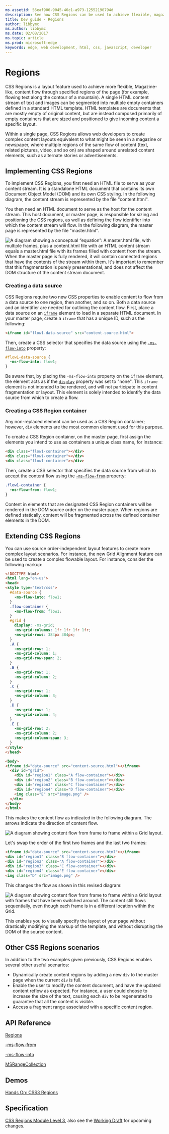 ```yaml
---
ms.assetid: 56eaf906-9045-46c1-a973-12552190794d
description: See how CSS Regions can be used to achieve flexible, magazine-like, content flows through specified regions of the page.
title: Dev guide - Regions
author: libbymc
ms.author: libbymc
ms.date: 02/08/2017
ms.topic: article
ms.prod: microsoft-edge
keywords: edge, web development, html, css, javascript, developer
---
```


# Regions

CSS Regions is a layout feature used to achieve more flexible, Magazine-like, content flow through specified regions of the page (for example, flowing text along the contour of a mountain). A single HTML content stream of text and images can be segmented into multiple empty containers defined in a standard HTML template. HTML templates are documents that are mostly empty of original content, but are instead composed primarily of empty containers that are sized and positioned to give incoming content a specific layout.

Within a single page, CSS Regions allows web developers to create complex content layouts equivalent to what might be seen in a magazine or newspaper, where multiple regions of the same flow of content (text, related pictures, video, and so on) are shaped around unrelated content elements, such as alternate stories or advertisements.


## Implementing CSS Regions

To implement CSS Regions, you first need an HTML file to serve as your content stream. It is a standalone HTML document that contains its own Document Object Model (DOM) and its own CSS styling. In the following diagram, the content stream is represented by the file "content.html".

You then need an HTML document to serve as the host for the content stream. This host document, or master page, is responsible for sizing and positioning the CSS regions, as well as defining the flow identifier into which the content stream will flow. In the following diagram, the master page is represented by the file "master.html".

![A diagram showing a conceptual “equation”: A master.html file, with multiple frames, plus a content.html file with an HTML content stream equals a master.html file with its frames filled with content from the stream.](./../media/ie10devguide_ppb4_2css_image1.png)
When the master page is fully rendered, it will contain connected regions that have the contents of the stream within them. It's important to remember that this fragmentation is purely presentational, and does not affect the DOM structure of the content stream document.

### Creating a data source

CSS Regions require two new CSS properties to enable content to flow from a data source to one region, then another, and so on. Both a data source and an identifier are needed for outlining the content flow. First, place a data source on an [`iframe`](https://msdn.microsoft.com/library/ms535258.aspx) element to load in a separate HTML document. In your master page, create a `iframe` that has a unique ID, such as the following:

```HTML
<iframe id="flow1-data-source" src="content-source.html">
```

Then, create a CSS selector that specifies the data source using the [`-ms-flow-into`](https://msdn.microsoft.com/library/hh771899.aspx) property:

```CSS
#flow1-data-source {
  -ms-flow-into: flow1;
}
```

Be aware that, by placing the `-ms-flow-into` property on the `iframe` element, the element acts as if the [`display`](https://msdn.microsoft.com/library/ms530751.aspx) property was set to "none". This `iframe` element is not intended to be rendered, and will not participate in content fragmentation or layout. This element is solely intended to identify the data source from which to create a flow.

### Creating a CSS Region container

Any non-replaced element can be used as a CSS Region container; however, `div` elements are the most common element used for this purpose.

To create a CSS Region container, on the master page, first assign the elements you intend to use as containers a unique class name, for instance:

```HTML
<div class="flow1-container"></div>
<div class="flow1-container"></div>
<div class="flow1-container"></div>
```

Then, create a CSS selector that specifies the data source from which to accept the content flow using the [`-ms-flow-from`](https://msdn.microsoft.com/library/hh771897.aspx) property:

```CSS
.flow1-container {
  -ms-flow-from: flow1;
}
```

Content in elements that are designated CSS Region containers will be rendered in the DOM source order on the master page. When regions are defined statically, content will be fragmented across the defined container elements in the DOM.


## Extending CSS Regions

You can use source order-independent layout features to create more complex layout scenarios. For instance, the new Grid Alignment feature can be used to create a complex flowable layout. For instance, consider the following markup:

```HTML
<!DOCTYPE html>
<html lang="en-us">
<head>
<style type="text/css">
  #data-source {
    -ms-flow-into: flow1;
  }
  .flow-container {
    -ms-flow-from: flow1;
  }
  #grid {
    display: -ms-grid;
    -ms-grid-columns: 1fr 1fr 1fr 1fr;
    -ms-grid-rows: 384px 384px;
  }
  .A {
    -ms-grid-row: 1;
    -ms-grid-column: 1;
    -ms-grid-row-span: 2;
  }
  .B {
    -ms-grid-row: 1;
    -ms-grid-column: 2;
  }
  .C {
    -ms-grid-row: 1;
    -ms-grid-column: 3;
  }
  .D {
    -ms-grid-row: 1;
    -ms-grid-column: 4;
  }
  .E {
    -ms-grid-row: 2;
    -ms-grid-column: 2;
    -ms-grid-column-span: 3;
  }
</style>
</head>

<body>
<iframe id="data-source" src="content-source.html"></iframe>  
  <div id="grid">
    <div id="region1" class="A flow-container"></div>
    <div id="region2" class="B flow-container"></div>
    <div id="region3" class="C flow-container"></div>
    <div id="region4" class="D flow-container"></div>
    <img class="E" src="image.png" />
  </div>
</body>
</html>
```

This makes the content flow as indicated in the following diagram. The arrows indicate the direction of content flow.

![A diagram showing content flow from frame to frame within a Grid layout.](./../media/ie10devguide_ppb4_2css_image2.png)

Let's swap the order of the first two frames and the last two frames:

```HTML
<iframe id="data-source" src="content-source.html"></iframe>
<div id="region1" class="B flow-container"></div>
<div id="region2" class="A flow-container"></div> 
<div id="region3" class="C flow-container"></div>
<div id="region4" class="E flow-container"></div>
<img class="D" src="image.png" />
```

This changes the flow as shown in this revised diagram:

![A diagram showing content flow from frame to frame within a Grid layout with frames that have been switched around. The content still flows sequentially, even though each frame is in a different location within the Grid.](./../media/ie10devguide_ppb4_2css_image3.png)

This enables you to visually specify the layout of your page without drastically modifying the markup of the template, and without disrupting the DOM of the source content.


## Other CSS Regions scenarios

In addition to the two examples given previously, CSS Regions enables several other useful scenarios:

-   Dynamically create content regions by adding a new `div` to the master page when the current `div` is full.
-   Enable the user to modify the content document, and have the updated content reflow as expected. For instance, a user could choose to increase the size of the text, causing each `div` to be regenerated to guarantee that all the content is visible.
-   Access a fragment range associated with a specific content region.



## API Reference

[Regions](https://msdn.microsoft.com/library/hh772715.aspx)

[-ms-flow-from](https://msdn.microsoft.com/library/hh771897)

[-ms-flow-into](https://msdn.microsoft.com/library/hh771899)

[MSRangeCollection](https://msdn.microsoft.com/library/hh772481)

## Demos

[Hands On: CSS3 Regions](https://developer.microsoft.com/en-us/microsoft-edge/testdrive/demos/3dtransforms/)

## Specification

[CSS Regions Module Level 3](http://go.microsoft.com/fwlink/p/?LinkID=228450), also see the [Working Draft](https://drafts.csswg.org/css-regions/) for upcoming changes. 
